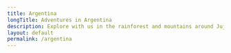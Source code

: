 ```yaml
---
title: Argentina
longTitle: Adventures in Argentina
description: Explore with us in the rainforest and mountains around Jujuy North West Argentina
layout: default
permalink: /argentina
---
```

